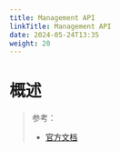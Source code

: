 ```yaml
---
title: Management API
linkTitle: Management API
date: 2024-05-24T13:35
weight: 20
---
```



# 概述

> 参考：
>
> - [官方文档](https://prometheus.io/docs/prometheus/latest/management_api/)
